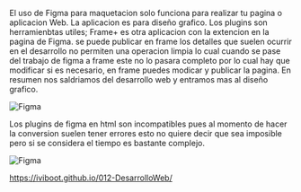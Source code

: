 El uso de Figma para maquetacion solo funciona para realizar tu pagina o aplicacion Web.
La aplicacion es para diseño grafico.
Los plugins  son herramienbtas utiles; Frame+ es otra aplicacion con la extencion en la pagina de Figma.
se puede publicar en frame los detalles que suelen ocurrir en el desarrollo no permiten una operacion limpia lo cual cuando se pase del trabajo de figma a frame este no lo pasara completo por lo cual hay que modificar si es necesario, en frame puedes 
modicar y publicar la pagina.
En resumen nos saldriamos del desarrollo web y entramos mas al diseño grafico.



![Figma](https://github.com/iviboot/012-DesarrolloWeb/assets/126647369/5782694e-7867-401f-b714-96af7b446b0e)


Los plugins de figma en html son incompatibles pues al momento de hacer la conversion suelen tener errores esto no quiere decir que sea imposible pero si se considera el tiempo es bastante complejo.


![Figma](https://github.com/iviboot/012-DesarrolloWeb/assets/126647369/7866d041-2003-4a36-9440-c9022df59ab8)

https://iviboot.github.io/012-DesarrolloWeb/
